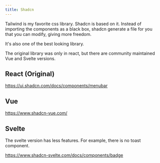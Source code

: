 ```yaml
---
title: Shadcn
---
```


Tailwind is my favorite css library. Shadcn is based on it. Instead of importing the components as a black box, shadcn generate a file for you that you can modify, giving more freedom.

It's also one of the best looking library.

The original library was only in react, but there are community maintained Vue and Svelte versions.

## React (Original)

https://ui.shadcn.com/docs/components/menubar

## Vue

https://www.shadcn-vue.com/

## Svelte

The svelte version has less features. For example, there is no toast component.

https://www.shadcn-svelte.com/docs/components/badge
